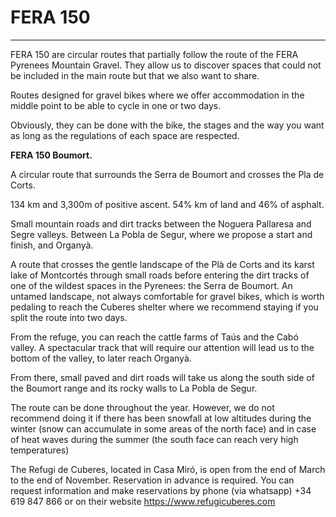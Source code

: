 # FERA 150

---

FERA 150 are circular routes that partially follow the route of the FERA Pyrenees Mountain Gravel. They allow us to discover spaces that could not be included in the main route but that we also want to share.

Routes designed for gravel bikes where we offer accommodation in the middle point to be able to cycle in one or two days.

Obviously, they can be done with the bike, the stages and the way you want as long as the regulations of each space are respected.

**FERA 150 Boumort.**

A circular route that surrounds the Serra de Boumort and crosses the Pla de Corts.

134 km and 3,300m of positive ascent. 54% km of land and 46% of asphalt.

Small mountain roads and dirt tracks between the Noguera Pallaresa and Segre valleys. Between La Pobla de Segur, where we propose a start and finish, and Organyà.

A route that crosses the gentle landscape of the Plà de Corts and its karst lake of Montcortés through small roads before entering the dirt tracks of one of the wildest spaces in the Pyrenees: the Serra de Boumort.
An untamed landscape, not always comfortable for gravel bikes, which is worth pedaling to reach the Cuberes shelter where we recommend staying if you split the route into two days.

From the refuge, you can reach the cattle farms of Taús and the Cabó valley. A spectacular track that will require our attention will lead us to the bottom of the valley, to later reach Organyà.

From there, small paved and dirt roads will take us along the south side of the Boumort range and its rocky walls to La Pobla de Segur.

The route can be done throughout the year. However, we do not recommend doing it if there has been snowfall at low altitudes during the winter (snow can accumulate in some areas of the north face) and in case of heat waves during the summer (the south face can reach very high temperatures)

The Refugi de Cuberes, located in Casa Miró, is open from the end of March to the end of November. Reservation in advance is required. You can request information and make reservations by phone (via whatsapp) +34 619 847 866 or on their website <https://www.refugicuberes.com>
